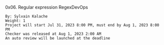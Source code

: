 0x06. Regular expression
RegexDevOps

    By: Sylvain Kalache
    Weight: 1
    Project will start Jul 31, 2023 8:00 PM, must end by Aug 1, 2023 8:00 PM
    Checker was released at Aug 1, 2023 2:00 AM
    An auto review will be launched at the deadline
